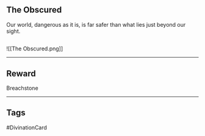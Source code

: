 ## The Obscured
Our world, dangerous as it is, is far safer than what lies just beyond our sight.
## 
![[The Obscured.png]]

---
## Reward
Breachstone

---
## Tags
#DivinationCard